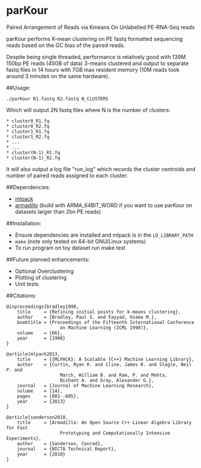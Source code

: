 # parKour
Paired Arrangement of Reads via Kmeans On Unlabelled PE-RNA-Seq reads

parKour performs K-mean clustering on PE fastq formatted sequencing reads based
on the GC bias of the paired reads.

Despite being single threaded, performance is relatively good with 139M 150bp PE
reads (45GB of data) 3-means clustered and output to separate fastq files in 14 hours with 7GB 
max resident memory (10M reads took around 3 minutes on the same hardware).

##Usage:
```
./parKour R1.fastq R2.fastq N_CLUSTERS
```

Which will output 2N fastq files where N is the number of clusters:

```
* cluster0_R1.fq
* cluster0_R2.fq
* cluster1_R1.fq
* cluster1_R2.fq
* ...
* ...
* cluster(N-1)_R1.fq
* cluster(N-1)_R2.fq
```

It will also output a log file "run_log" which records the cluster centroids and number of paired reads assigned to each cluster.

##Dependencies:

   * [mlpack](http://www.mlpack.org/)
   * [armadillo](http://arma.sourceforge.net/) (build with ARMA_64BIT_WORD if 
        you want to use parKour on datasets larger than 2bn PE reads)

##Installation:

   * Ensure dependencies are installed and mlpack is in the `LD_LIBRARY_PATH`
   * `make` (note only tested on 64-bit GNU/Linux systems)
   * To run program on toy dataset run make test

##Future planned enhancements:

   * Optional Overclustering
   * Plotting of clustering
   * Unit tests

##Citations:
```
@inproceedings{bradley1998,
    title     = {Refining initial points for k-means clustering},
    author    = {Bradley, Paul S. and Fayyad, Usama M.},
    booktitle = {Proceedings of the Fifteenth International Conference 
                    on Machine Learning (ICML 1998)},
    volume    = {66},
    year      = {1998}
}

@article{mlpack2013,
    title     = {{MLPACK}: A Scalable {C++} Machine Learning Library},
    author    = {Curtin, Ryan R. and Cline, James R. and Slagle, Neil P. and
                    March, William B. and Ram, P. and Mehta, 
                    Nishant A. and Gray, Alexander G.},
    journal   = {Journal of Machine Learning Research},
    volume    = {14},
    pages     = {801--805},
    year      = {2013}
}

@article{sanderson2010,
    title     = {Armadillo: An Open Source C++ Linear Algebra Library for Fast 
                    Prototyping and Computationally Intensive Experiments},
    author    = {Sanderson, Conrad},
    journal   = {NICTA Technical Report},
    year      = {2010}
}
```
